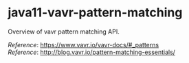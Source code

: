 # java11-vavr-pattern-matching
Overview of vavr pattern matching API.

_Reference_: https://www.vavr.io/vavr-docs/#_patterns  
_Reference_: http://blog.vavr.io/pattern-matching-essentials/  

